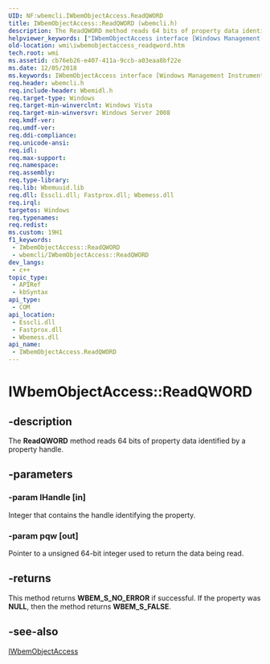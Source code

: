 ```yaml
---
UID: NF:wbemcli.IWbemObjectAccess.ReadQWORD
title: IWbemObjectAccess::ReadQWORD (wbemcli.h)
description: The ReadQWORD method reads 64 bits of property data identified by a property handle.
helpviewer_keywords: ["IWbemObjectAccess interface [Windows Management Instrumentation]","ReadQWORD method","IWbemObjectAccess.ReadQWORD","IWbemObjectAccess::ReadQWORD","ReadQWORD","ReadQWORD method [Windows Management Instrumentation]","ReadQWORD method [Windows Management Instrumentation]","IWbemObjectAccess interface","_hmm_iwbemobjectaccess_readqword","wbemcli/IWbemObjectAccess::ReadQWORD","wmi.iwbemobjectaccess_readqword"]
old-location: wmi\iwbemobjectaccess_readqword.htm
tech.root: wmi
ms.assetid: cb76eb26-e407-411a-9ccb-a03eaa8bf22e
ms.date: 12/05/2018
ms.keywords: IWbemObjectAccess interface [Windows Management Instrumentation],ReadQWORD method, IWbemObjectAccess.ReadQWORD, IWbemObjectAccess::ReadQWORD, ReadQWORD, ReadQWORD method [Windows Management Instrumentation], ReadQWORD method [Windows Management Instrumentation],IWbemObjectAccess interface, _hmm_iwbemobjectaccess_readqword, wbemcli/IWbemObjectAccess::ReadQWORD, wmi.iwbemobjectaccess_readqword
req.header: wbemcli.h
req.include-header: Wbemidl.h
req.target-type: Windows
req.target-min-winverclnt: Windows Vista
req.target-min-winversvr: Windows Server 2008
req.kmdf-ver: 
req.umdf-ver: 
req.ddi-compliance: 
req.unicode-ansi: 
req.idl: 
req.max-support: 
req.namespace: 
req.assembly: 
req.type-library: 
req.lib: Wbemuuid.lib
req.dll: Esscli.dll; Fastprox.dll; Wbemess.dll
req.irql: 
targetos: Windows
req.typenames: 
req.redist: 
ms.custom: 19H1
f1_keywords:
 - IWbemObjectAccess::ReadQWORD
 - wbemcli/IWbemObjectAccess::ReadQWORD
dev_langs:
 - c++
topic_type:
 - APIRef
 - kbSyntax
api_type:
 - COM
api_location:
 - Esscli.dll
 - Fastprox.dll
 - Wbemess.dll
api_name:
 - IWbemObjectAccess.ReadQWORD
---
```


# IWbemObjectAccess::ReadQWORD


## -description

The <b>ReadQWORD</b> method reads 64 bits of property data identified by a property handle.

## -parameters

### -param lHandle [in]

Integer that contains the handle identifying the property.

### -param pqw [out]

Pointer to a unsigned 64-bit integer used to return the data being read.

## -returns

This method returns <b>WBEM_S_NO_ERROR</b> if successful. If the property was <b>NULL</b>, then the method returns <b>WBEM_S_FALSE</b>.

## -see-also

<a href="https://docs.microsoft.com/windows/desktop/api/wbemcli/nn-wbemcli-iwbemobjectaccess">IWbemObjectAccess</a>

